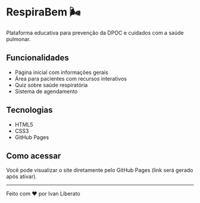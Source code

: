 # RespiraBem 🌬️

Plataforma educativa para prevenção da DPOC e cuidados com a saúde pulmonar.

## Funcionalidades
- Página inicial com informações gerais
- Área para pacientes com recursos interativos
- Quiz sobre saúde respiratória
- Sistema de agendamento

## Tecnologias
- HTML5
- CSS3
- GitHub Pages

## Como acessar
Você pode visualizar o site diretamente pelo GitHub Pages (link será gerado após ativar).

---

Feito com ❤️ por Ivan Liberato
